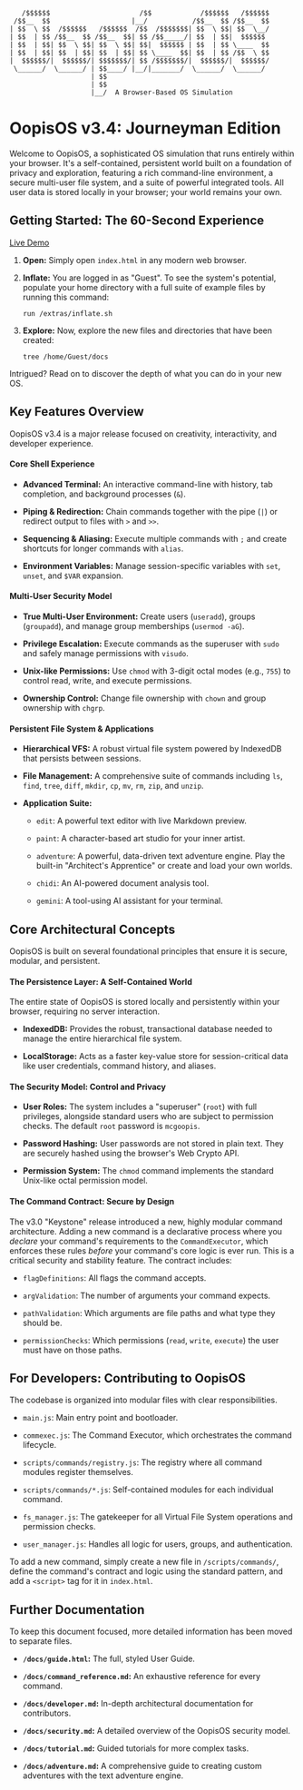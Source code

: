 ```
   /$$$$$$                      /$$            /$$$$$$   /$$$$$$
 /$$__  $$                    |__/           /$$__  $$ /$$__  $$
| $$  \ $$  /$$$$$$   /$$$$$$  /$$  /$$$$$$$| $$  \ $$| $$  \__/
| $$  | $$ /$$__  $$ /$$__  $$| $$ /$$_____/| $$  | $$|  $$$$$$
| $$  | $$| $$  \ $$| $$  \ $$| $$|  $$$$$$ | $$  | $$ \____  $$
| $$  | $$| $$  | $$| $$  | $$| $$ \____  $$| $$  | $$ /$$  \ $$
|  $$$$$$/|  $$$$$$/| $$$$$$$/| $$ /$$$$$$$/|  $$$$$$/|  $$$$$$/
 \______/  \______/ | $$____/ |__/|_______/  \______/  \______/
                    | $$
                    | $$
                    |__/  A Browser-Based OS Simulation
```

# OopisOS v3.4: Journeyman Edition

Welcome to OopisOS, a sophisticated OS simulation that runs entirely within your browser. It's a self-contained, persistent world built on a foundation of privacy and exploration, featuring a rich command-line environment, a secure multi-user file system, and a suite of powerful integrated tools. All user data is stored locally in your browser; your world remains your own.

## Getting Started: The 60-Second Experience

[Live Demo](https://aedmark.github.io/Oopis-OS/ "null")

1. **Open:** Simply open `index.html` in any modern web browser.
    
2. **Inflate:** You are logged in as "Guest". To see the system's potential, populate your home directory with a full suite of example files by running this command:
    
    ```
    run /extras/inflate.sh
    ```
    
3. **Explore:** Now, explore the new files and directories that have been created:
    
    ```
    tree /home/Guest/docs
    ```
    

Intrigued? Read on to discover the depth of what you can do in your new OS.

## Key Features Overview

OopisOS v3.4 is a major release focused on creativity, interactivity, and developer experience.

#### Core Shell Experience

- **Advanced Terminal:** An interactive command-line with history, tab completion, and background processes (`&`).
    
- **Piping & Redirection:** Chain commands together with the pipe (`|`) or redirect output to files with `>` and `>>`.
    
- **Sequencing & Aliasing:** Execute multiple commands with `;` and create shortcuts for longer commands with `alias`.
    
- **Environment Variables:** Manage session-specific variables with `set`, `unset`, and `$VAR` expansion.
    

#### Multi-User Security Model

- **True Multi-User Environment:** Create users (`useradd`), groups (`groupadd`), and manage group memberships (`usermod -aG`).
    
- **Privilege Escalation:** Execute commands as the superuser with `sudo` and safely manage permissions with `visudo`.
    
- **Unix-like Permissions:** Use `chmod` with 3-digit octal modes (e.g., `755`) to control read, write, and execute permissions.
    
- **Ownership Control:** Change file ownership with `chown` and group ownership with `chgrp`.
    

#### Persistent File System & Applications

- **Hierarchical VFS:** A robust virtual file system powered by IndexedDB that persists between sessions.
    
- **File Management:** A comprehensive suite of commands including `ls`, `find`, `tree`, `diff`, `mkdir`, `cp`, `mv`, `rm`, `zip`, and `unzip`.
    
- **Application Suite:**
    
    - `edit`: A powerful text editor with live Markdown preview.
        
    - `paint`: A character-based art studio for your inner artist.
        
    - `adventure`: A powerful, data-driven text adventure engine. Play the built-in "Architect's Apprentice" or create and load your own worlds.
        
    - `chidi`: An AI-powered document analysis tool.
        
    - `gemini`: A tool-using AI assistant for your terminal.
        

## Core Architectural Concepts

OopisOS is built on several foundational principles that ensure it is secure, modular, and persistent.

#### The Persistence Layer: A Self-Contained World

The entire state of OopisOS is stored locally and persistently within your browser, requiring no server interaction.

- **IndexedDB:** Provides the robust, transactional database needed to manage the entire hierarchical file system.
    
- **LocalStorage:** Acts as a faster key-value store for session-critical data like user credentials, command history, and aliases.
    

#### The Security Model: Control and Privacy

- **User Roles:** The system includes a "superuser" (`root`) with full privileges, alongside standard users who are subject to permission checks. The default `root` password is `mcgoopis`.
    
- **Password Hashing:** User passwords are not stored in plain text. They are securely hashed using the browser's Web Crypto API.
    
- **Permission System:** The `chmod` command implements the standard Unix-like octal permission model.
    

#### The Command Contract: Secure by Design

The v3.0 "Keystone" release introduced a new, highly modular command architecture. Adding a new command is a declarative process where you _declare_ your command's requirements to the `CommandExecutor`, which enforces these rules _before_ your command's core logic is ever run. This is a critical security and stability feature. The contract includes:

- `flagDefinitions`: All flags the command accepts.
    
- `argValidation`: The number of arguments your command expects.
    
- `pathValidation`: Which arguments are file paths and what type they should be.
    
- `permissionChecks`: Which permissions (`read`, `write`, `execute`) the user must have on those paths.
    

## For Developers: Contributing to OopisOS

The codebase is organized into modular files with clear responsibilities.

- `main.js`: Main entry point and bootloader.
    
- `commexec.js`: The Command Executor, which orchestrates the command lifecycle.
    
- `scripts/commands/registry.js`: The registry where all command modules register themselves.
    
- `scripts/commands/*.js`: Self-contained modules for each individual command.
    
- `fs_manager.js`: The gatekeeper for all Virtual File System operations and permission checks.
    
- `user_manager.js`: Handles all logic for users, groups, and authentication.
    

To add a new command, simply create a new file in `/scripts/commands/`, define the command's contract and logic using the standard pattern, and add a `<script>` tag for it in `index.html`.

## Further Documentation

To keep this document focused, more detailed information has been moved to separate files.

- **`/docs/guide.html`:** The full, styled User Guide.
    
- **`/docs/command_reference.md`:** An exhaustive reference for every command.
    
- **`/docs/developer.md`:** In-depth architectural documentation for contributors.
    
- **`/docs/security.md`:** A detailed overview of the OopisOS security model.
    
- **`/docs/tutorial.md`:** Guided tutorials for more complex tasks.
    
- **`/docs/adventure.md`:** A comprehensive guide to creating custom adventures with the text adventure engine.